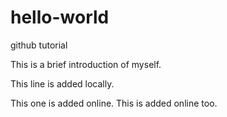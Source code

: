 # hello-world
github tutorial

This is a brief introduction of myself.

This line is added locally.

This one is added online.
This is added online too.
